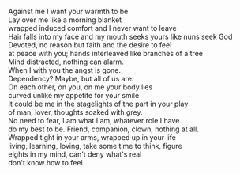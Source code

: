 Against me I want your warmth to be   
Lay over me like a morning blanket   
wrapped induced comfort and I never want to leave   
Hair falls into my face and my mouth seeks yours like nuns seek God   
Devoted, no reason but faith and the desire to feel   
at peace with you; hands interleaved like branches of a tree   
Mind distracted, nothing can alarm.    
When I with you the angst is gone.   
Dependency? Maybe, but all of us are.   
On each other, on you, on me your body lies    
curved unlike my appetite for your smile   
It could be me in the stagelights of the part in your play   
of man, lover, thoughts soaked with grey.    
No need to fear, I am what I am, whatever role I have   
do my best to be. Friend, companion, clown, nothing at all.   
Wrapped tight in your arms, wrapped up in your life   
living, learning, loving, take some time to think, figure  
eights in my mind, can't deny what's real  
don't know how to feel.  
